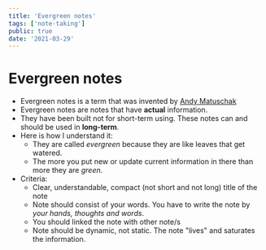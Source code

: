 ```yaml
---
title: 'Evergreen notes'
tags: ['note-taking']
public: true
date: '2021-03-29'
---
```


# Evergreen notes

- Evergreen notes is a term that was invented by [Andy Matuschak](https://notes.andymatuschak.org/Evergreen_notes)
- Evergreen notes are notes that have **actual** information. 
- They have been built not for short-term using. These notes can and should be used in **long-term**.
- Here is how I understand it:
	- They are called *evergreen* because they are like leaves that get watered. 
	- The more you put new or update current information in there than more they are *green*.
- Criteria:
	- Clear, understandable, compact (not short and not long) title of the note
	- Note should consist of your words. You have to write the note by *your hands, thoughts and words*.
	- You should linked the note with other note/s
	- Note should be dynamic, not static. The note "lives" and saturates the information.


